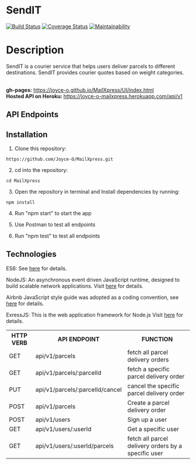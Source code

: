 # SendIT
[![Build Status](https://travis-ci.org/Joyce-O/MailXpress.svg?branch=develop)](https://travis-ci.org/Joyce-O/MailXpress) [![Coverage Status](https://coveralls.io/repos/github/Joyce-O/MailXpress/badge.svg?branch=develop)](https://coveralls.io/github/Joyce-O/MailXpress?branch=develop) [![Maintainability](https://api.codeclimate.com/v1/badges/ba8d6de7ffdcee6c81ea/maintainability)](https://codeclimate.com/github/Joyce-O/MailXpress/maintainability)

# Description
SendIT is a courier service that helps users deliver parcels to different destinations. SendIT provides courier quotes based on weight categories.

<br/><b>gh-pages:</b> https://joyce-o.github.io/MailXpress/UI/index.html
<br/><b> Hosted API on Heroku: </b> https://joyce-o-mailxpress.herokuapp.com/api/v1
 <br/>


## API Endpoints

<table>

<tr><th>HTTP VERB</th><th>API ENDPOINT</th><th>FUNCTION</th>

<tr>
<td>GET</td> <td>api/v1/parcels</td>  <td>fetch all parcel delivery orders</td>
</tr>

<tr>
<td>GET</td> <td>api/v1/parcels/:parcelId</td>  <td>fetch a specific parcel delivery order</td>
</tr>

<tr>
<td>PUT</td> <td>api/v1/parcels/:parcelId/cancel</td>  <td>cancel the specific parcel delivery order</td>
</tr>

<tr>
<td>POST</td> <td>api/v1/parcels</td>  <td>Create a parcel delivery order</td>
</tr>

<tr>
<td>POST</td> <td>api/v1/users</td>  <td>Sign up a user</td>
</tr>


<tr>
<td>GET</td> <td>api/v1/users/:userId</td>  <td>Get a specific user</td>
</tr>

<tr>
<td>GET</td> <td>api/v1/users/:userId/parcels</td>  <td>fetch all parcel delivery orders by a specific user</td>
</tr>


## Installation
1. Clone this repository:
```
https://github.com/Joyce-O/MailXpress.git
```
2. cd into the repository:
```
cd MailXpress
```
3. Open the repository in terminal and Install dependencies by running:
```
npm install
```
4. Run "npm start" to start the app

5. Use Postman to test all endpoints

6. Run "npm test" to test all endpoints


## Technologies

ES6: See [here](https://en.wikipedia.org/wiki/ECMAScript) for details.

NodeJS: An asynchronous event driven JavaScript runtime, designed to build scalable network applications. Visit [here](https://nodejs.org/en/) for details.

Airbnb JavaScript style guide was adopted as a coding convention, see [here](https://github.com/airbnb/javascript) for details.

ExressJS: This is the web application framework for Node.js Visit [here](https://expressjs.com) for details.
